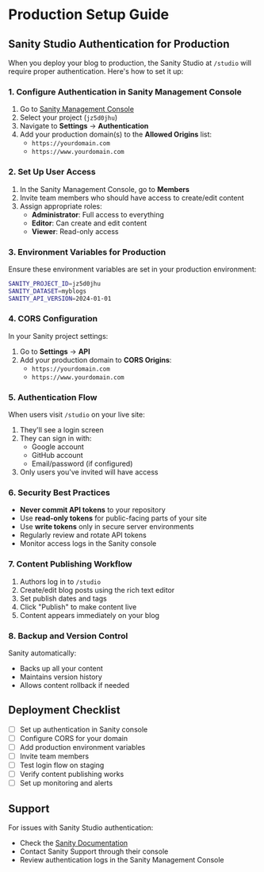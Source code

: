 # Production Setup Guide

## Sanity Studio Authentication for Production

When you deploy your blog to production, the Sanity Studio at `/studio` will require proper authentication. Here's how to set it up:

### 1. Configure Authentication in Sanity Management Console

1. Go to [Sanity Management Console](https://www.sanity.io/manage)
2. Select your project (`jz5d0jhu`)
3. Navigate to **Settings** → **Authentication**
4. Add your production domain(s) to the **Allowed Origins** list:
   - `https://yourdomain.com`
   - `https://www.yourdomain.com`

### 2. Set Up User Access

1. In the Sanity Management Console, go to **Members**
2. Invite team members who should have access to create/edit content
3. Assign appropriate roles:
   - **Administrator**: Full access to everything
   - **Editor**: Can create and edit content
   - **Viewer**: Read-only access

### 3. Environment Variables for Production

Ensure these environment variables are set in your production environment:

```bash
SANITY_PROJECT_ID=jz5d0jhu
SANITY_DATASET=myblogs
SANITY_API_VERSION=2024-01-01
```

### 4. CORS Configuration

In your Sanity project settings:
1. Go to **Settings** → **API**
2. Add your production domain to **CORS Origins**:
   - `https://yourdomain.com`
   - `https://www.yourdomain.com`

### 5. Authentication Flow

When users visit `/studio` on your live site:
1. They'll see a login screen
2. They can sign in with:
   - Google account
   - GitHub account
   - Email/password (if configured)
3. Only users you've invited will have access

### 6. Security Best Practices

- **Never commit API tokens** to your repository
- Use **read-only tokens** for public-facing parts of your site
- Use **write tokens** only in secure server environments
- Regularly review and rotate API tokens
- Monitor access logs in the Sanity console

### 7. Content Publishing Workflow

1. Authors log in to `/studio`
2. Create/edit blog posts using the rich text editor
3. Set publish dates and tags
4. Click "Publish" to make content live
5. Content appears immediately on your blog

### 8. Backup and Version Control

Sanity automatically:
- Backs up all your content
- Maintains version history
- Allows content rollback if needed

## Deployment Checklist

- [ ] Set up authentication in Sanity console
- [ ] Configure CORS for your domain
- [ ] Add production environment variables
- [ ] Invite team members
- [ ] Test login flow on staging
- [ ] Verify content publishing works
- [ ] Set up monitoring and alerts

## Support

For issues with Sanity Studio authentication:
- Check the [Sanity Documentation](https://www.sanity.io/docs)
- Contact Sanity Support through their console
- Review authentication logs in the Sanity Management Console